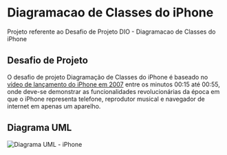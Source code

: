 # Diagramacao de Classes do iPhone

Projeto referente ao Desafio de Projeto DIO - Diagramacao de Classes do iPhone

## Desafio de Projeto
O desafio de projeto Diagramação de Classes do iPhone é baseado no [vídeo de lançamento do iPhone em 2007](https://www.youtube.com/watch?v=9ou608QQRq8) entre os minutos 00:15 até 00:55, onde deve-se demonstrar as funcionalidades revolucionárias da época em que o iPhone representa telefone, reprodutor musical e navegador de internet em apenas um aparelho.

## Diagrama UML

![Diagrama UML - iPhone](/home/nath/workspace/bootcamps/desafios-projeto-dio/diagramacao-iphone/assets/diagrama-uml-iphone.drawio.png)
